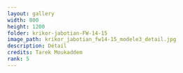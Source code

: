```yaml
---
layout: gallery
width: 800
height: 1200
folder: krikor-jabotian-FW-14-15
image_path: krikor_jabotian_fw14-15_modele3_detail.jpg
description: Détail
credits: Tarek Moukaddem
rank: 5
---
```

